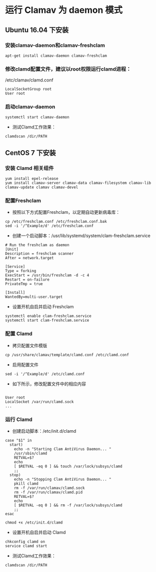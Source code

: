 # 运行 Clamav 为 daemon 模式

## Ubuntu 16.04 下安装

### 安装clamav-daemon和clamav-freshclam

```
apt-get install clamav-daemon clamav-freshclam
```

### 修改clamd配置文件，建议以root权限运行clamd进程：
/etc/clamav/clamd.conf

```
LocalSocketGroup root
User root
```

### 启动clamav-daemon

```
systemctl start clamav-daemon
```

* 测试Clamd工作效果：

```
clamdscan /dir/PATH
```

## CentOS 7 下安装

### 安装 Clamd 相关组件

```
yum install epel-release
yum install clamav-server clamav-data clamav-filesystem clamav-lib clamav-update clamav clamav-devel
```

### 配置Freshclam

* 按照以下方式配置Freshclam，以定期自动更新病毒库：

```
cp /etc/freshclam.conf /etc/freshclam.conf.bak
sed -i '/^Example/d' /etc/freshclam.conf
```

* 创建一个启动脚本：/usr/lib/systemd/system/clam-freshclam.service

```
# Run the freshclam as daemon
[Unit]
Description = freshclam scanner
After = network.target

[Service]
Type = forking
ExecStart = /usr/bin/freshclam -d -c 4
Restart = on-failure
PrivateTmp = true

[Install]
WantedBy=multi-user.target
```

* 设置开机自启并启动 Freshclam

```
systemctl enable clam-freshclam.service
systemctl start clam-freshclam.service
```

### 配置 Clamd

* 拷贝配置文件模版

```
cp /usr/share/clamav/template/clamd.conf /etc/clamd.conf
```

* 启用配置文件

```
sed -i '/^Example/d' /etc/clamd.conf
```

* 如下所示，修改配置文件中的相应内容

```

User root
LocalSocket /var/run/clamd.sock
...
```

### 运行 Clamd

* 创建启动脚本：/etc/init.d/clamd

```
case "$1" in
  start)
    echo -n "Starting Clam AntiVirus Daemon... "
    /usr/sbin/clamd
    RETVAL=$?
    echo
    [ $RETVAL -eq 0 ] && touch /var/lock/subsys/clamd
    ;;
  stop)
    echo -n "Stopping Clam AntiVirus Daemon... "
    pkill clamd
    rm -f /var/run/clamav/clamd.sock
    rm -f /var/run/clamav/clamd.pid
    RETVAL=$?
    echo
    [ $RETVAL -eq 0 ] && rm -f /var/lock/subsys/clamd
    ;;
esac
```

```
chmod +x /etc/init.d/clamd
```

* 设置开机自启并启动 Clamd

```
chkconfig clamd on
service clamd start
```

* 测试Clamd工作效果：

```
clamdscan /dir/PATH
```
